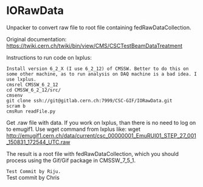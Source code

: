 # IORawData
Unpacker to convert raw file to root file containing fedRawDataCollection.  

Original documentation:  https://twiki.cern.ch/twiki/bin/view/CMS/CSCTestBeamDataTreatment

Instructions to run code on lxplus:

    Install version 6_2_X (I use 6_2_12) of CMSSW. Better to do this on some other machine, as to run analysis on DAQ machine is a bad idea. I use lxplus.
    cmsrel CMSSW_6_2_12
    cd CMSSW_6_2_12/src/ 
    cmsenv 
    git clone ssh://git@gitlab.cern.ch:7999/CSC-GIF/IORawData.git
    scram b 
    cmsRun readFile.py 

Get .raw file with data. If you work on lxplus, than there is no need to log on to emugif1. Use wget command from lxplus like: wget http://emugif1.cern.ch/data/current/csc_00000001_EmuRUI01_STEP_27_001_150831_172544_UTC.raw

The result is a root file with fedRawDataCollection, which you should process using the Gif/Gif package in CMSSW_7_5_1.

`Test Commit by Riju.`    
Test commit by Chris
